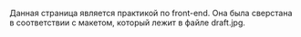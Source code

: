 Данная страница является практикой по front-end. Она была сверстана в соответствии с макетом, который лежит в файле draft.jpg. 
